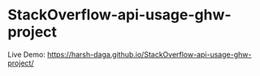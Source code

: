 ﻿# StackOverflow-api-usage-ghw-project

Live Demo: https://harsh-daga.github.io/StackOverflow-api-usage-ghw-project/ 
